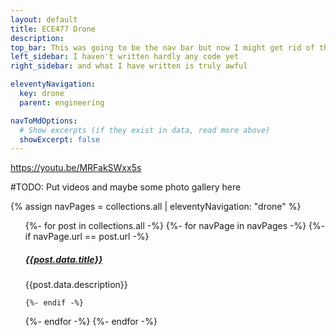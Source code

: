 ```yaml
---
layout: default
title: ECE477 Drone
description:
top_bar: This was going to be the nav bar but now I might get rid of this lol.
left_sidebar: I haven't written hardly any code yet
right_sidebar: and what I have written is truly awful

eleventyNavigation:
  key: drone
  parent: engineering

navToMdOptions:
  # Show excerpts (if they exist in data, read more above)
  showExcerpt: false
---
```


https://youtu.be/MRFakSWxx5s

#TODO: Put videos and maybe some photo gallery here

{% assign navPages = collections.all | eleventyNavigation: "drone" %}

<ul>
{%- for post in collections.all -%}
  {%- for navPage in navPages -%}
    {%- if navPage.url == post.url -%}

<div class="card padding-top-">
<div class="card-body">
<a class="card-link" href="{{ post.url }}"><h5 class="card-title">{{post.data.title}}</h5></a>
<p class="card-text">{{post.data.description}}</p>
</div>
<!--<img src={{post.url | append: post.data.background_img}} class="card-img-bottom" alt="..."> -->
</div>

<div class="mt-md-4"></div>

    {%- endif -%}
  {%- endfor -%}
{%- endfor -%}
</ul>
